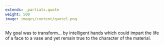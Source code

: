 ```yaml
---
extends: _partials.quote
weight: 500
image: images/content/quote1.png
---
```


My goal was to transform… by intelligent hands which could impart the life of a face to a vase and yet remain true to the character of the material.
